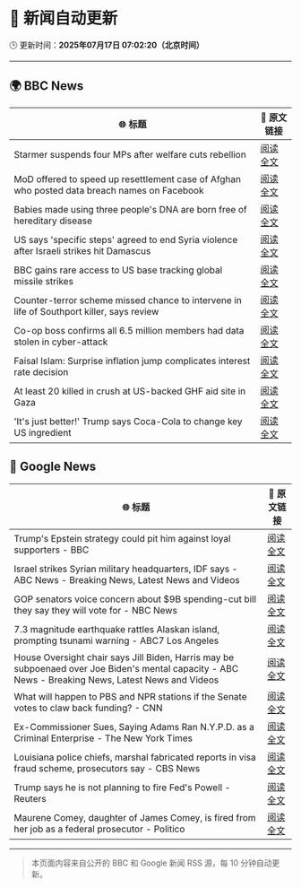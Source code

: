 # 🧠 新闻自动更新

🕒 更新时间：**2025年07月17日 07:02:20（北京时间）**

---

## 🌍 BBC News

| 🌐 标题 | 🔗 原文链接 |
|--------|-------------|
| Starmer suspends four MPs after welfare cuts rebellion | [阅读全文](https://www.bbc.com/news/articles/c5y7zqdwzqyo) |
| MoD offered to speed up resettlement case of Afghan who posted data breach names on Facebook | [阅读全文](https://www.bbc.com/news/articles/c0rvyqd7wq2o) |
| Babies made using three people's DNA are born free of hereditary disease | [阅读全文](https://www.bbc.com/news/articles/cn8179z199vo) |
| US says 'specific steps' agreed to end Syria violence after Israeli strikes hit Damascus | [阅读全文](https://www.bbc.com/news/articles/cp90l77187zo) |
| BBC gains rare access to US base tracking global missile strikes | [阅读全文](https://www.bbc.com/news/articles/cy8k2nd7e9no) |
| Counter-terror scheme missed chance to intervene in life of Southport killer, says review | [阅读全文](https://www.bbc.com/news/articles/c74zy014x84o) |
| Co-op boss confirms all 6.5 million members had data stolen in cyber-attack | [阅读全文](https://www.bbc.com/news/articles/cql0ple066po) |
| Faisal Islam: Surprise inflation jump complicates interest rate decision | [阅读全文](https://www.bbc.com/news/articles/c70xy9nv7p7o) |
| At least 20 killed in crush at US-backed GHF aid site in Gaza | [阅读全文](https://www.bbc.com/news/articles/cg4rwrkdlzxo) |
| 'It's just better!' Trump says Coca-Cola to change key US ingredient | [阅读全文](https://www.bbc.com/news/articles/czxe59zl8qzo) |

## 📰 Google News

| 🌐 标题 | 🔗 原文链接 |
|--------|-------------|
| Trump's Epstein strategy could pit him against loyal supporters - BBC | [阅读全文](https://news.google.com/rss/articles/CBMiWkFVX3lxTE5HaVBNcHhPaDQ5am50TTB0eFBKWTFNcFBUNkhoMzdERDItUllSelUzVGpEUUJjZlFsWGhtNm8wY1EzMGdETnhpeGRwclhlVlk3eVVMTURDaS1DQdIBX0FVX3lxTE52V19ibV9fX2UwSGV5NmU0VVAtdE1QRVVyTm9rdllUZ0htLVB5dzd0clFFblhReHJMNEV6ZWRDRUFBbVBvbkVhWlljN1o3NnBpTGJjT19yNDNJQXhONG1z?oc=5) |
| Israel strikes Syrian military headquarters, IDF says - ABC News - Breaking News, Latest News and Videos | [阅读全文](https://news.google.com/rss/articles/CBMipgFBVV95cUxOTlBCMk9jMTRyWDE4eW9FSXl4Z05YZHQwYllGdkNhekp1YmpKYzIzMzBKbFBWRlZEV0FiZzFjMXRaZzk3VGJMd0gwYWpPcl9rajdaaVJfM3BFNXJqeXVEWjg3RE1iSjVPWlp5U3AyNWRYSm5hb1FHTm1fRGZCVFdlLVE3MVA1YXFYVzhudlhwVzFFZWtZcmFsd21IU01nMzlxRWozd1d30gGrAUFVX3lxTE5WYnozeXlYcEVGczlBTHl1SjhnbXk0NjNQTEczbXpEWFJSV3lMVHVicXE0SWhraDE3NzE5X1VHNEJsMl9scWtSdC1qaVdQUzVKTVVmR21UWkNya1c2NTBzSzlWTEFNMzc2QlRmYUtta0F6UWJqLTNPSlR0a3A5eVY2djUxWGM2WTRvWUZZVS1iaWpEaFZ6Y1VKbTN5eC15NEt4SXRXcnZBdW9aWQ?oc=5) |
| GOP senators voice concern about $9B spending-cut bill they say they will vote for - NBC News | [阅读全文](https://news.google.com/rss/articles/CBMisgFBVV95cUxQTm5nX2VLY0VvVEVwcHd5UWRqNWsyRlNRN0hxUS1vY3puQ0lZOGRCbE9kNDNoVllpOHVyYW1MNmtEYlN2aXBNd2daNTZDVDFhMDZHWmphS0Utd3BoR3VndmdGeXBqNXdCT3c2NHJrdGF5VDUtRnkyUDdxdkJycGQ5TFJNV3FhRTNxT05jbmNyT180MXhUcFFvdVAxbW1faTdJaUxfbWVrTEM3b2hZX1Z3LWVn0gFWQVVfeXFMTTNRMTItRzdMeUJBN3pudXd1MXNjcEdiZ2hybkFuTU1WNXFFaDBiTWt5VlNpOVF3bXVuMU5qZ1hKZ3ZzWlFjYnJvTjRXeGtkTGhLYlM2NXc?oc=5) |
| 7.3 magnitude earthquake rattles Alaskan island, prompting tsunami warning - ABC7 Los Angeles | [阅读全文](https://news.google.com/rss/articles/CBMiqAFBVV95cUxNNjZ1czV4R19tZE50N2FLNXp5bjR3djNHR0oteHlxMDlIOHF0M3NweVowaFo2dzFNUHlQN3d4NktZMFBqNzFONm1tQ2hmYk9LbjFqQThZYU5DLWFudlRDMVFZUHNCbGVGUzF3akQzUHpUMWtfa2NzVGZaWlVubkVKU0pPcVBtak9uZ0tvckRyR0hCM2FDdVBUWFh0dk01cWdVYmV2R0tYZEM?oc=5) |
| House Oversight chair says Jill Biden, Harris may be subpoenaed over Joe Biden's mental capacity - ABC News - Breaking News, Latest News and Videos | [阅读全文](https://news.google.com/rss/articles/CBMiqAFBVV95cUxQVDRNc2wyN0xrMTl0bURyVG0yTEV6Q29pMGhzNHItNXFoVF9oZGRvajFIWU5oejdBM0FEWDNqSGxrVS10RURQNkxLdl9SUlZhUUFPREdiQzczSVRpSjVRZXh5LXlrTm15YnlLZF9HMGRuSlZtME5wd1kyeUY2cUJfSGFEanFfTWI1eTVpY1J0Rkt1cmVBd1kxWndJQ05XRVdTcWVJUkJmaUHSAa4BQVVfeXFMTVFFeHJRaFh5c2R6alB4OHJZRGxfRTRoQ055VjdKdXdfRWxTNVVHMzUzUGVNYWVtcXM0bTlURWtUY3h0S0FRdzBQdHRQVV9TMGYyZEFCSHlWYm1fS1ZSVFpMS3pPakhLdHQzUGRDOF9OM2RFZTYtalNYbzdqTzltcGZ6dmpCbDR0TlF2MW9ucU5oWk9RdERaWHFYaUtucmVhR25pT3cwUjg5emFBdG9R?oc=5) |
| What will happen to PBS and NPR stations if the Senate votes to claw back funding? - CNN | [阅读全文](https://news.google.com/rss/articles/CBMijwFBVV95cUxNZGN1V2VCYzZXZVNoYXQ3aHZTd2UtT2s0RFZvTXJVaWhUYmEzRzlWam1lLUZ1elNhT1VjblJTd2JSWVgycmJoZEp3TlNKbGF0Wjg3Q2tkeFcwRUFTZllsUEwzTTl2R1NKTGpQM0RYN0FDNUt5Yk0zamptUzcxVURELXhlR0k0RDVuOTB0eVowc9IBlAFBVV95cUxPREoxV1EzTzdQZlVuSWpKa0xhV21QM1RRMkMzaWNnamFmSVQ2RUdVaG1xa3FYdXVuaEtVUUo5NTNhdFV4bXJLZU5LMFFmeGZEZTZIZzlWRWRXMXpLYmxoeHpUUzBIeWlXTkdlYjhvV1BCa0V3THF4U1VWU0RnNDJ4Z1lRSzFlTC1EVk5QaTM4SHZMeFlT?oc=5) |
| Ex-Commissioner Sues, Saying Adams Ran N.Y.P.D. as a Criminal Enterprise - The New York Times | [阅读全文](https://news.google.com/rss/articles/CBMijAFBVV95cUxQejJaYW1NVVJTdkFPLUo1WTlLOHdJa3dvcTlHMHJocU1XeV80ZGxxQmhDbl9Zd2FLRWZsVkp6WDh5NVRKZXFzOXh1WmdrcFJoMmI4Q1BoSVVqQ0ZFNFVhMkF1Mng2Z19KY1I2OGRuM09ja2o3WVB0UHhGWl9Tc0J3NDlyZmtqY3hzSkJnSA?oc=5) |
| Louisiana police chiefs, marshal fabricated reports in visa fraud scheme, prosecutors say - CBS News | [阅读全文](https://news.google.com/rss/articles/CBMilgFBVV95cUxQblp0RmtidkZURUxDcGVkM1lOUTNIOEl6d1lKSEtsd28yOUxNU3h4VFRsV3VMbXBkMVBEWTg5UjNYTFV4N1NCS1hGSkJKNUgtRTdxbUF2bDBkWHZfNmNKT1NyQWdweTQzQXg2bldjU0xveEhUY1ZCOERBV0g4Vy10cjQ5SllrQzRGTXh2SnFxRDUwTXdLREHSAZsBQVVfeXFMTW1Dd3pPcWFnLXZtMWpndkRpbFY4T2R1QW9zeGVfMkhtSWN1ekNoV3BXUHZOV1FWdjNhMXV0TnFVZHNlVXc0ZEtFZVFNd0lEQzhFTlhKd3AzdllxbG56N0swN0hoZndqRXBuUWJHUkJ2OTZQZDFoTjdkRmUycjhDN3FZQ1kzcFdJa3BEWWxfd3hZT1RXV2dIbkJLQUE?oc=5) |
| Trump says he is not planning to fire Fed's Powell - Reuters | [阅读全文](https://news.google.com/rss/articles/CBMiugFBVV95cUxQdzN0dFJpWDdTLXVDTUhGaWhGNGpjZkNLS201RFlMTjJFM3l0dWlIcWlLc21ZNjlMOEZGTXJKVnRoY214eFlZMDR0TU1vSDFfN3lwXzl1Z0JOZ3hnb3MtRVFaLUszSDludVVRbldkTVZwMmtzV0ZBV284X3dySzdtZHd4ZHl4aEJGQ3I1TzUtMDRHck5EUk12SjNIUzB6cTdESzJCdnlrWENtMWVYNmpuYmpmVDRmLXNsWmc?oc=5) |
| Maurene Comey, daughter of James Comey, is fired from her job as a federal prosecutor - Politico | [阅读全文](https://news.google.com/rss/articles/CBMifkFVX3lxTE14c2lYT25Wck01QWZmUE52MUYtTUU2MWVCQTZVZjBVTkt1SjYtWmp2a3VhWVBLSnRHNDdiZnFmelR5SXJqMjhqeUZfZ3VzSUwydl9XTlMtRHhTU18wSG9nUWVUOTNzSEpNbVhRc3VOUlh4aXEzamRyWmhtS0twQQ?oc=5) |

---
> 本页面内容来自公开的 BBC 和 Google 新闻 RSS 源，每 10 分钟自动更新。